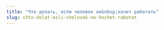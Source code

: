 ```yaml
---
title: "Что делать, если человек не&nbsp;хочет работать"
slug: chto-delat-esli-chelovek-ne-hochet-rabotat
---
```

